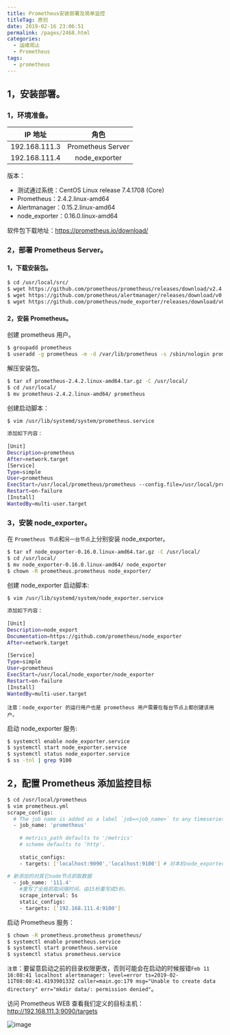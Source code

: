 ```yaml
---
title: Prometheus安装部署及简单监控
titleTag: 原创
date: 2019-02-16 23:06:51
permalink: /pages/2468.html
categories:
  - 运维观止
  - Prometheus
tags:
  - prometheus
---
```


## 1，安装部署。



### 1，环境准备。



|    IP 地址    |       角色        |
| :-----------: | :---------------: |
| 192.168.111.3 | Prometheus Server |
| 192.168.111.4 |   node_exporter   |



版本：

- 测试通过系统：CentOS Linux release 7.4.1708 (Core)
- Prometheus：2.4.2.linux-amd64
- Alertmanager：0.15.2.linux-amd64
- node_exporter：0.16.0.linux-amd64

软件包下载地址：https://prometheus.io/download/



### 2，部署 Prometheus Server。



#### 1，下载安装包。



```sh
$ cd /usr/local/src/
$ wget https://github.com/prometheus/prometheus/releases/download/v2.4.2/prometheus-2.4.2.linux-amd64.tar.gz
$ wget https://github.com/prometheus/alertmanager/releases/download/v0.15.2/alertmanager-0.15.2.linux-amd64.tar.gz
$ wget https://github.com/prometheus/node_exporter/releases/download/v0.16.0/node_exporter-0.16.0.linux-amd64.tar.gz
```



#### 2，安装 Prometheus。



创建 prometheus 用户。



```sh
$ groupadd prometheus
$ useradd -g prometheus -m -d /var/lib/prometheus -s /sbin/nologin prometheus
```



解压安装包。



```sh
$ tar xf prometheus-2.4.2.linux-amd64.tar.gz -C /usr/local/
$ cd /usr/local/
$ mv prometheus-2.4.2.linux-amd64/ prometheus
```



创建启动脚本：



```sh
$ vim /usr/lib/systemd/system/prometheus.service
 
添加如下内容：
 
[Unit]
Description=prometheus
After=network.target
[Service]
Type=simple
User=prometheus
ExecStart=/usr/local/prometheus/prometheus --config.file=/usr/local/prometheus/prometheus.yml --storage.tsdb.path=/var/lib/prometheus --storage.tsdb.retention=15d --log.level=info
Restart=on-failure
[Install]
WantedBy=multi-user.target
```



### 3，安装 node_exporter。



在 `Prometheus 节点`和`另一台节点`上分别安装 node_exporter。



```sh
$ tar xf node_exporter-0.16.0.linux-amd64.tar.gz -C /usr/local/
$ cd /usr/local/
$ mv node_exporter-0.16.0.linux-amd64/ node_exporter
$ chown -R prometheus.prometheus node_exporter/
```



创建 node_exporter 启动脚本:



```sh
$ vim /usr/lib/systemd/system/node_exporter.service 
 
添加如下内容：
 
[Unit]
Description=node_export
Documentation=https://github.com/prometheus/node_exporter
After=network.target
 
[Service]
Type=simple
User=prometheus
ExecStart=/usr/local/node_exporter/node_exporter
Restart=on-failure
[Install]
WantedBy=multi-user.target
```




`注意：node_exporter 的运行用户也是 prometheus 用户需要在每台节点上都创建该用户。`




启动 node_exporter 服务:



```sh
$ systemctl enable node_exporter.service
$ systemctl start node_exporter.service
$ systemctl status node_exporter.service
$ ss -tnl | grep 9100
```



## 2，配置 Prometheus 添加监控目标



```sh
$ cd /usr/local/prometheus
$ vim prometheus.yml 
scrape_configs:
  # The job name is added as a label `job=<job_name>` to any timeseries scraped from this config.
  - job_name: 'prometheus'
 
    # metrics_path defaults to '/metrics'
    # scheme defaults to 'http'.
 
    static_configs:
    - targets: ['localhost:9090','localhost:9100'] # 对本机node_exporter 监控
 
# 新添加的对其它node节点抓取数据
  - job_name: '111.4'
    #重写了全局抓取间隔时间，由15秒重写成5秒。
    scrape_interval: 5s
    static_configs:
    - targets: ['192.168.111.4:9100']
```



启动 Prometheus 服务：



```sh
$ chown -R prometheus.prometheus prometheus/
$ systemctl enable prometheus.service
$ systemctl start prometheus.service
$ systemctl status prometheus.service
```



`注意`：要留意启动之前的目录权限更改，否则可能会在启动的时候报错`Feb 11 16:08:41 localhost alertmanager: level=error ts=2019-02-11T08:08:41.419390133Z caller=main.go:179 msg="Unable to create data directory" err="mkdir data/: permission denied"`。



访问 Prometheus WEB 查看我们定义的目标主机：http://192.168.111.3:9090/targets





![image](http://t.eryajf.net/imgs/2021/09/152f85d044c3c5c8.jpg)
